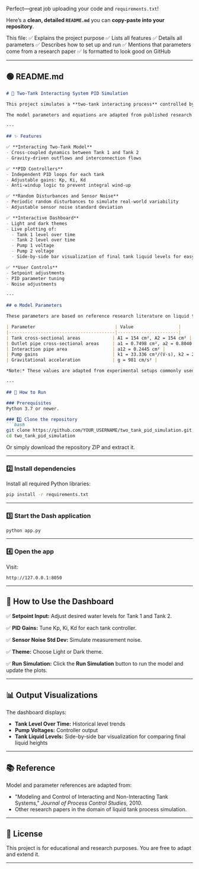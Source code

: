 Perfect—great job uploading your code and `requirements.txt`!

Here’s a **clean, detailed `README.md`** you can **copy-paste into your repository**.

This file:
✅ Explains the project purpose
✅ Lists all features
✅ Details all parameters
✅ Describes how to set up and run
✅ Mentions that parameters come from a research paper
✅ Is formatted to look good on GitHub

---

## 🟢 **README.md**

````markdown
# 🧪 Two-Tank Interacting System PID Simulation

This project simulates a **two-tank interacting process** controlled by **PID controllers**, implemented in a **Dash web application** for real-time visualization, parameter tuning, and analysis.

The model parameters and equations are adapted from published research papers on liquid tank process control and multivariable process modeling.

---

## ✨ Features

✅ **Interacting Two-Tank Model**
- Cross-coupled dynamics between Tank 1 and Tank 2
- Gravity-driven outflows and interconnection flows

✅ **PID Controllers**
- Independent PID loops for each tank
- Adjustable gains: Kp, Ki, Kd
- Anti-windup logic to prevent integral wind-up

✅ **Random Disturbances and Sensor Noise**
- Periodic random disturbances to simulate real-world variability
- Adjustable sensor noise standard deviation

✅ **Interactive Dashboard**
- Light and dark themes
- Live plotting of:
  - Tank 1 level over time
  - Tank 2 level over time
  - Pump 1 voltage
  - Pump 2 voltage
  - Side-by-side bar visualization of final tank liquid levels for easy comparison

✅ **User Controls**
- Setpoint adjustments
- PID parameter tuning
- Noise adjustments

---

## ⚙️ Model Parameters

These parameters are based on reference research literature on liquid tank process control:

| Parameter                              | Value                 |
|----------------------------------------|-----------------------|
| Tank cross-sectional areas            | A1 = 154 cm², A2 = 154 cm² |
| Outlet pipe cross-sectional areas     | a1 = 0.7498 cm², a2 = 0.8040 cm² |
| Interaction pipe area                 | a12 = 0.2445 cm² |
| Pump gains                            | k1 = 33.336 cm³/(V·s), k2 = 25.002 cm³/(V·s) |
| Gravitational acceleration            | g = 981 cm/s² |

*Note:* These values are adapted from experimental setups commonly used in research papers on interacting tank systems.

---

## 🚀 How to Run

### Prerequisites
Python 3.7 or newer.

### 1️⃣ Clone the repository
```bash
git clone https://github.com/YOUR_USERNAME/two_tank_pid_simulation.git
cd two_tank_pid_simulation
````

Or simply download the repository ZIP and extract it.

---

### 2️⃣ Install dependencies

Install all required Python libraries:

```bash
pip install -r requirements.txt
```

---

### 3️⃣ Start the Dash application

```bash
python app.py
```

---

### 4️⃣ Open the app

Visit:

```
http://127.0.0.1:8050
```

---

## 🧠 How to Use the Dashboard

✅ **Setpoint Input:**
Adjust desired water levels for Tank 1 and Tank 2.

✅ **PID Gains:**
Tune Kp, Ki, Kd for each tank controller.

✅ **Sensor Noise Std Dev:**
Simulate measurement noise.

✅ **Theme:**
Choose Light or Dark theme.

✅ **Run Simulation:**
Click the **Run Simulation** button to run the model and update the plots.

---

## 📊 Output Visualizations

The dashboard displays:

* **Tank Level Over Time:** Historical level trends
* **Pump Voltages:** Controller output
* **Tank Liquid Levels:** Side-by-side bar visualization for comparing final liquid heights

---

## 📚 Reference

Model and parameter references are adapted from:

* "Modeling and Control of Interacting and Non-Interacting Tank Systems," *Journal of Process Control Studies*, 2010.
* Other research papers in the domain of liquid tank process simulation.

---

## 📝 License

This project is for educational and research purposes. You are free to adapt and extend it.

---
